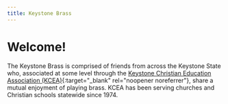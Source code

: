 ```yaml
---
title: Keystone Brass
---
```

# Welcome!

The Keystone Brass is comprised of friends from across the Keystone State who, associated at some level through the
[Keystone Christian Education Association (KCEA)](https://kcea.com/){:target="_blank" rel="noopener noreferrer"},
share a mutual enjoyment of playing brass. KCEA has been serving churches and Christian schools statewide since 1974.
